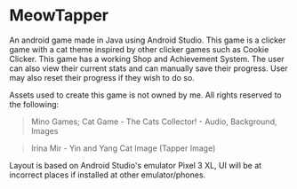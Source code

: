 # MeowTapper
An android game made in Java using Android Studio. This game is a clicker game with a cat theme inspired by other clicker games such as Cookie Clicker.
This game has a working Shop and Achievement System. The user can also view their current stats and can manually save their progress. User may also reset their progress if they wish to do so.

Assets used to create this game is not owned by me. All rights reserved to the following:
> Mino Games; Cat Game - The Cats Collector! - Audio, Background, Images

> Irina Mir - Yin and Yang Cat Image (Tapper Image)

Layout is based on Android Studio's emulator Pixel 3 XL, UI will be at incorrect places if installed at other emulator/phones.
